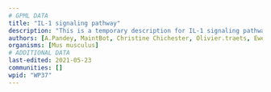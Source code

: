```yaml
---
# GPML DATA
title: "IL-1 signaling pathway"
description: "This is a temporary description for IL-1 signaling pathway"
authors: [A.Pandey, MaintBot, Christine Chichester, Olivier.traets, Eweitz]
organisms: [Mus musculus]
# ADDITIONAL DATA
last-edited: 2021-05-23
communities: []
wpid: "WP37"
---
```

